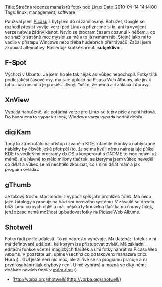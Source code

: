 Title: Stručná recenze manažerů fotek pod Linux
Date: 2010-04-14 14:14:00
Tags: linux, management, software

Používal jsem [Picasu](http://picasa.google.com/linux/) a byl jsem
do ní zamilovaný. Bohužel, Google se rozhodl přestat vyvíjet verzi
pod Linux a přiznejme si to, ani ta vyvíjená verze nebyla žádný
klenot. Navíc se program časem posunul k něčemu, co se snažilo
strašně moc myslet za mě a to já nemám rád. Stejně jako mi to
vadilo v přístupu Windows nebo třeba hudebních přehrávačů. Začal
jsem zkoumat alternativy. Následuje krátké shrnutí,
**subjektivní**.

## F-Spot

Výchozí v Ubuntu. Já jsem ho ale tak nějak asi vůbec nepochopil.
Fotky třídí podle jakési časové osy, má sice upload na Picasa Web
Albums, ale jinak toho moc neumí a je prostě… divný. Tuším, že nemá
ani základní úpravy.

## XnView

Vypadá nabušeně, ale pořádná verze pro Linux se teprv píše a není
hotová. Do budoucna to vypadá slibně, Windows verze vypadá
hodně dobře.

## digiKam

Tady to ztroskotalo na přístupu zvaném KDE. Infantilní ikonky a
nablýskané nabídky by člověk ještě přetrpěl (to, že se mu kvůli
němu nainstaluje půlka KDE i s vedlejšími programy do OS a
kooperovat s GNOME to moc neumí už méně), ale hlavně to mělo
miliony tlačítek, se kterýma jsem vůbec nevěděl co dělat a vůbec se
mi nechtělo zkoumat, co s nimi dělat mám a jak program ovládat.

## gThumb

Je takový trochu staromódní a vypadá spíš jako prohlížeč fotek. Má
něco jako katalogy a pracuje na bázi souborového systému. V zásadě
se docela blíží tomu co bych chtěl a má i nějaká ty kouzelná
tlačítka na úpravy fotek, jenže zase nemá možnost uploadovat fotky
na Picasa Web Albums.

## Shotwell

Fotky řadí podle událostí. To mi naprosto vyhovuje. Má databázi
fotek a v ní má definované události, ke kterým lze přistupovat
zvlášť. Má základní editační funkce včetně magických tlačítek a umí
fotky nahrát na Picasa Web Albums. V podstatě umí úplně všechno co
od takového manažeru chci. Hurá :) . GUI ještě není nic moc, ale
zuřivě se na programu pracuje a na první osahání nijak chybový
není. U mě vyhrává a možná se díky němu dočkáte nových fotek
v [mém albu](http://picasaweb.google.com/honza.javorek) :)

-   [http://yorba.org/shotwell/](http://yorba.org/shotwell/)